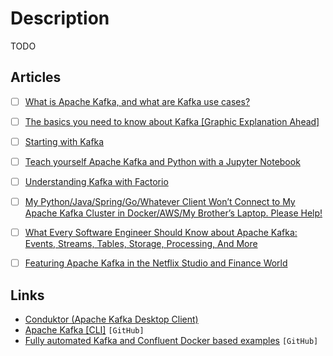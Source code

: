# Description

TODO


## Articles

- [ ] [What is Apache Kafka, and what are Kafka use cases?](https://scalac.io/blog/what-is-apache-kafka-and-what-are-kafka-use-cases/)
- [ ] [The basics you need to know about Kafka [Graphic Explanation Ahead]](https://www.pankajtanwar.in/blog/the-basics-you-need-to-know-about-kafka-graphic-explanation-ahead)
- [ ] [Starting with Kafka](https://blog.tinybird.co/2021/06/25/starting-with-kafka/)
- [ ] [Teach yourself Apache Kafka and Python with a Jupyter Notebook](https://aiven.io/blog/teach-yourself-apache-kafka-and-python-with-a-jupyter-notebook)
- [ ] [Understanding Kafka with Factorio](https://ruurtjan.medium.com/understanding-kafka-with-factorio-74e8fc9bf181)
- [ ] [My Python/Java/Spring/Go/Whatever Client Won’t Connect to My Apache Kafka Cluster in Docker/AWS/My Brother’s Laptop. Please Help!](https://www.confluent.io/blog/kafka-client-cannot-connect-to-broker-on-aws-on-docker-etc/ )
- [ ] [What Every Software Engineer Should Know about Apache Kafka: Events, Streams, Tables, Storage, Processing, And More](https://www.michael-noll.com/blog/2020/01/16/what-every-software-engineer-should-know-about-apache-kafka-fundamentals/)
- [ ] [Featuring Apache Kafka in the Netflix Studio and Finance World](https://www.confluent.io/blog/how-kafka-is-used-by-netflix/)


## Links

- [Conduktor (Apache Kafka Desktop Client)](https://www.conduktor.io/)
- [Apache Kafka [CLI]](https://github.com/birdayz/kaf) `[GitHub]`
- [Fully automated Kafka and Confluent Docker based examples](https://github.com/vdesabou/kafka-docker-playground) `[GitHub]`
